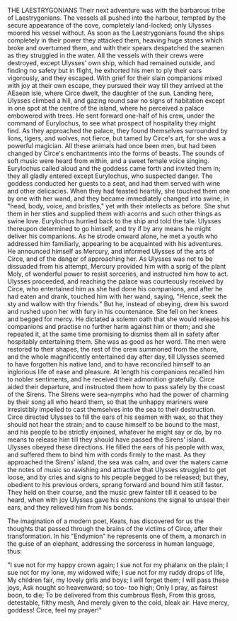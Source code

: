 THE LAESTRYGONIANS
  Their next adventure was with the barbarous tribe of Laestrygonians.
  The vessels all pushed into the harbour, tempted by the secure
  appearance of the cove, completely land-locked; only Ulysses moored
  his vessel without. As soon as the Laestrygonians found the ships
  completely in their power they attacked them, heaving huge stones
  which broke and overturned them, and with their spears despatched
  the seamen as they struggled in the water. All the vessels with
  their crews were destroyed, except Ulysses' own ship, which had
  remained outside, and finding no safety but in flight, he exhorted his
  men to ply their oars vigorously, and they escaped.
  With grief for their slain companions mixed with joy at their own
  escape, they pursued their way till they arrived at the AEaean isle,
  where Circe dwelt, the daughter of the sun. Landing here, Ulysses
  climbed a hill, and gazing round saw no signs of habitation except
  in one spot at the centre of the island, where he perceived a palace
  embowered with trees. He sent forward one-half of his crew, under
  the command of Eurylochus, to see what prospect of hospitality they
  might find. As they approached the palace, they found themselves
  surrounded by lions, tigers, and wolves, not fierce, but tamed by
  Circe's art, for she was a powerful magician. All these animals had
  once been men, but had been changed by Circe's enchantments into the
  forms of beasts. The sounds of soft music were heard from within,
  and a sweet female voice singing. Eurylochus called aloud and the
  goddess came forth and invited them in; they all gladly entered except
  Eurylochus, who suspected danger. The goddess conducted her guests
  to a seat, and had them served with wine and other delicacies. When
  they had feasted heartily, she touched them one by one with her
  wand, and they became immediately changed into swine, in "head,
  body, voice, and bristles," yet with their intellects as before. She
  shut them in her sties and supplied them with acorns and such other
  things as swine love.
  Eurylochus hurried back to the ship and told the tale. Ulysses
  thereupon determined to go himself, and try if by any means he might
  deliver his companions. As he strode onward alone, he met a youth
  who addressed him familiarly, appearing to be acquainted with his
  adventures. He announced himself as Mercury, and informed Ulysses of
  the arts of Circe, and of the danger of approaching her. As Ulysses
  was not to be dissuaded from his attempt, Mercury provided him with
  a sprig of the plant Moly, of wonderful power to resist sorceries, and
  instructed him how to act. Ulysses proceeded, and reaching the
  palace was courteously received by Circe, who entertained him as she
  had done his companions, and after he had eaten and drank, touched him
  with her wand, saying, "Hence, seek the sty and wallow with thy
  friends." But he, instead of obeying, drew his sword and rushed upon
  her with fury in his countenance. She fell on her knees and begged for
  mercy. He dictated a solemn oath that she would release his companions
  and practise no further harm against him or them; and she repeated it,
  at the same time promising to dismiss them all in safety after
  hospitably entertaining them. She was as good as her word. The men
  were restored to their shapes, the rest of the crew summoned from
  the shore, and the whole magnificently entertained day after day, till
  Ulysses seemed to have forgotten his native land, and to have
  reconciled himself to an inglorious life of ease and pleasure.
  At length his companions recalled him to nobler sentiments, and he
  received their admonition gratefully. Circe aided their departure, and
  instructed them how to pass safely by the coast of the Sirens. The
  Sirens were sea-nymphs who had the power of charming by their song all
  who heard them, so that the unhappy mariners were irresistibly
  impelled to cast themselves into the sea to their destruction. Circe
  directed Ulysses to fill the ears of his seamen with wax, so that they
  should not hear the strain; and to cause himself to be bound to the
  mast, and his people to be strictly enjoined, whatever he might say or
  do, by no means to release him till they should have passed the
  Sirens' island. Ulysses obeyed these directions. He filled the ears of
  his people with wax, and suffered them to bind him with cords firmly
  to the mast. As they approached the Sirens' island, the sea was
  calm, and over the waters came the notes of music so ravishing and
  attractive that Ulysses struggled to get loose, and by cries and signs
  to his people begged to be released; but they, obedient to his
  previous orders, sprang forward and bound him still faster. They
  held on their course, and the music grew fainter till it ceased to
  be heard, when with joy Ulysses gave his companions the signal to
  unseal their ears, and they relieved him from his bonds.

  The imagination of a modern poet, Keats, has discovered for us the
  thoughts that passed through the brains of the victims of Circe, after
  their transformation. In his "Endymion" he represents one of them, a
  monarch in the guise of an elephant, addressing the sorceress in human
  language, thus:

  "I sue not for my happy crown again;
  I sue not for my phalanx on the plain;
  I sue not for my lone, my widowed wife;
  I sue not for my ruddy drops of life,
  My children fair, my lovely girls and boys;
  I will forget them; I will pass these joys,
  Ask nought so heavenward; so too- too high;
  Only I pray, as fairest boon, to die;
  To be delivered from this cumbrous flesh,
  From this gross, detestable, filthy mesh,
  And merely given to the cold, bleak air.
  Have mercy, goddess! Circe, feel my prayer!"